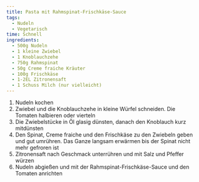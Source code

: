 ```yaml
---
title: Pasta mit Rahmspinat-Frischkäse-Sauce
tags:
  - Nudeln
  - Vegetarisch
time: Schnell
ingredients:
  - 500g Nudeln
  - 1 kleine Zwiebel
  - 1 Knoblauchzehe
  - 750g Rahmspinat
  - 50g Creme fraiche Kräuter
  - 100g Frischkäse
  - 1-2EL Zitronensaft
  - 1 Schuss Milch (nur vielleicht)
---
```

1. Nudeln kochen
2. Zwiebel und die Knoblauchzehe in kleine Würfel schneiden. Die Tomaten
   halbieren oder vierteln
3. Die Zwiebelstücke in Öl glasig dünsten, danach den Knoblauch kurz mitdünsten
4. Den Spinat, Creme fraiche und den Frischkäse zu den Zwiebeln geben und gut
   umrühren. Das Ganze langsam erwärmen bis der Spinat nicht mehr gefroren ist
5. Zitronensaft nach Geschmack unterrühren und mit Salz und Pfeffer würzen
6. Nudeln abgießen und mit der Rahmspinat-Frischkäse-Sauce und den Tomaten
   anrichten
